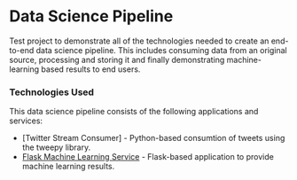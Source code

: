 # Data Science Pipeline
Test project to demonstrate all of the technologies needed to create an end-to-end data science pipeline. This includes consuming data from an original source, processing and storing it and finally demonstrating machine-learning based results to end users.

### Technologies Used

This data science pipeline consists of the following applications and services:

* [Twitter Stream Consumer] - Python-based consumtion of tweets using the tweepy library.
* [Flask Machine Learning Service](https://github.com/nickruta/data_science_pipeline/tree/master/Flask_Twitter_Sentiment_Analysis_Service/api) - Flask-based application to provide machine learning results.
